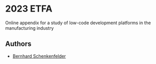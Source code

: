 # 2023 ETFA
Online appendix for a study of low-code development platforms in the manufacturing industry

## Authors
- [Bernhard Schenkenfelder](https://github.com/bernland)

